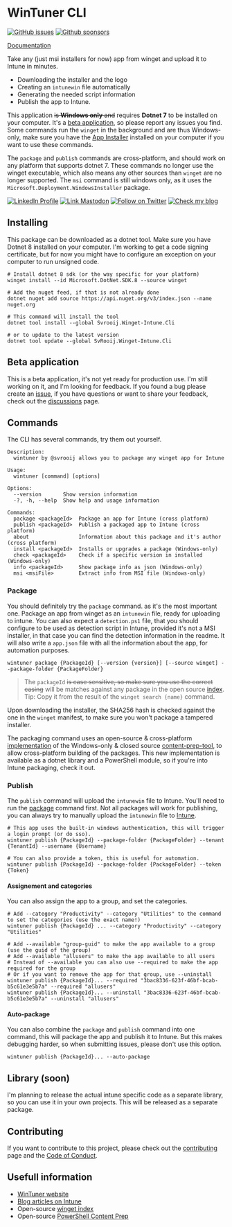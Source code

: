 # WinTuner CLI

[![GitHub issues](https://img.shields.io/github/issues/svrooij/wingetintune?style=for-the-badge)](https://github.com/svrooij/WingetIntune/issues)
[![Github sponsors](https://img.shields.io/github/sponsors/svrooij?style=for-the-badge&logo=github&logoColor=white)](https://github.com/sponsors/svrooij)

[Documentation](https://wintuner.app/)

Take any (just msi installers for now) app from winget and upload it to Intune in minutes.

- Downloading the installer and the logo
- Creating an `intunewin` file automatically
- Generating the needed script information
- Publish the app to Intune.

This application ~~is **Windows only** and~~ requires **Dotnet 7** to be installed on your computer. It's a [beta application](#beta-application), so please report any issues you find.
Some commands run the `winget` in the background and are thus Windows-only, make sure you have the [App Installer](https://www.microsoft.com/p/app-installer/9nblggh4nns1) installed on your computer if you want to use these commands.

The `package` and `publish` commands are cross-platform, and should work on any platform that supports dotnet 7. These commands no longer use the winget executable, which also means any other sources than `winget` are no longer supported.
The `msi` command is still windows only, as it uses the `Microsoft.Deployment.WindowsInstaller` package.

[![LinkedIn Profile][badge_linkedin]][link_linkedin]
[![Link Mastodon][badge_mastodon]][link_mastodon]
[![Follow on Twitter][badge_twitter]][link_twitter]
[![Check my blog][badge_blog]][link_blog]

## Installing

This package can be downloaded as a dotnet tool. Make sure you have Dotnet 8 installed on your computer.
I'm working to get a code signing certificate, but for now you might have to configure an exception on your computer to run unsigned code.

```Shell
# Install dotnet 8 sdk (or the way specific for your platform)
winget install --id Microsoft.DotNet.SDK.8 --source winget

# Add the nuget feed, if that is not already done
dotnet nuget add source https://api.nuget.org/v3/index.json --name nuget.org

# This command will install the tool
dotnet tool install --global Svrooij.Winget-Intune.Cli

# or to update to the latest version
dotnet tool update --global SvRooij.Winget-Intune.Cli

```

## Beta application

This is a beta application, it's not yet ready for production use. I'm still working on it, and I'm looking for feedback.
If you found a bug please create an [issue](https://github.com/svrooij/WingetIntune/issues/new/choose), if you have questions or want to share your feedback, check out the [discussions](https://github.com/svrooij/WingetIntune/discussions) page.

## Commands

The CLI has several commands, try them out yourself.

```Shell
Description:
  wintuner by @svrooij allows you to package any winget app for Intune

Usage:
  wintuner [command] [options]

Options:
  --version       Show version information
  -?, -h, --help  Show help and usage information

Commands:
  package <packageId>  Package an app for Intune (cross platform)
  publish <packageId>  Publish a packaged app to Intune (cross platform)
  about                Information about this package and it's author (cross platform)
  install <packageId>  Installs or upgrades a package (Windows-only)
  check <packageId>    Check if a specific version in installed (Windows-only)
  info <packageId>     Show package info as json (Windows-only)
  msi <msiFile>        Extract info from MSI file (Windows-only)

```

### Package

You should definitely try the `package` command. as it's the most important one. Package an app from winget as an `intunewin` file, ready for uploading to intune.
You can also expect a `detection.ps1` file, that you should configure to be used as detection script in Intune, provided it's not a MSI installer, in that case you can find the detection information in the readme.
It will also write a `app.json` file with all the information about the app, for automation purposes.

```Shell
wintuner package {PackageId} [--version {version}] [--source winget] --package-folder {PackageFolder}
```

> The `packageId` ~~is case sensitive, so make sure you use the correct casing~~ will be matches against any package in the open source [index](https://wintuner.app/docs/related/winget-package-index). Tip: Copy it from the result of the `winget search {name}` command.

Upon downloading the installer, the SHA256 hash is checked against the one in the `winget` manifest, to make sure you won't package a tampered installer.

The packaging command uses an open-source & cross-platform [implementation](https://wintuner.app/docs/related/content-prep-tool) of the Windows-only & closed source [content-prep-tool](https://github.com/Microsoft/Microsoft-Win32-Content-Prep-Tool), to allow cross-platform building of the packages.
This new implementation is available as a dotnet library and a PowerShell module, so if you're into Intune packaging, check it out.

### Publish

The `publish` command will upload the `intunewin` file to Intune. You'll need to run the [package](#package) command first.
Not all packages will work for publishing, you can always try to manually upload the `intunewin` file to [Intune](https://endpoint.microsoft.com/#view/Microsoft_Intune_DeviceSettings/AppsWindowsMenu/~/windowsApps).

```Shell
# This app uses the built-in windows authentication, this will trigger a login prompt (or do sso).
wintuner publish {PackageId} --package-folder {PackageFolder} --tenant {TenantId} --username {Username}

# You can also provide a token, this is useful for automation.
wintuner publish {PackageId} --package-folder {PackageFolder} --token {Token}
```

#### Assignement and categories

You can also assign the app to a group, and set the categories.

```Shell
# Add --category "Productivity" --category "Utilities" to the command to set the categories (use the exact name!)
wintuner publish {PackageId} ... --category "Productivity" --category "Utilities"

# Add --available "group-guid" to make the app available to a group (use the guid of the group)
# Add --available "allusers" to make the app available to all users
# Instead of --available you can also use --required to make the app required for the group
# Or if you want to remove the app for that group, use --uninstall
wintuner publish {PackageId}... --required "3bac8336-623f-46bf-bcab-b5c61e3e5b7a" --required "allusers"
wintuner publish {PackageId}... --uninstall "3bac8336-623f-46bf-bcab-b5c61e3e5b7a" --uninstall "allusers"
```

#### Auto-package

You can also combine the `package` and `publish` command into one command, this will package the app and publish it to Intune. But this makes debugging harder, so when submitting issues, please don't use this option.

```Shell
wintuner publish {PackageId}... --auto-package
```

## Library (soon)

I'm planning to release the actual intune specific code as a separate library, so you can use it in your own projects. This will be released as a separate package.

## Contributing

If you want to contribute to this project, please check out the [contributing](https://github.com/svrooij/WingetIntune/blob/main/CONTRIBUTING.md) page and the [Code of Conduct](https://github.com/svrooij/WingetIntune/blob/main/CODE_OF_CONDUCT.md).

## Usefull information

- [WinTuner website](https://wintuner.app/)
- [Blog articles on Intune](https://svrooij.io/tags/intune/)
- Open-source [winget index](https://wintuner.app/docs/related/winget-package-index)
- Open-source [PowerShell Content Prep](https://wintuner.app/docs/related/content-prep-tool)

[badge_blog]: https://img.shields.io/badge/blog-svrooij.io-blue?style=for-the-badge
[badge_linkedin]: https://img.shields.io/badge/LinkedIn-stephanvanrooij-blue?style=for-the-badge&logo=linkedin
[badge_mastodon]: https://img.shields.io/mastodon/follow/109502876771613420?domain=https%3A%2F%2Fdotnet.social&label=%40svrooij%40dotnet.social&logo=mastodon&logoColor=white&style=for-the-badge
[badge_twitter]: https://img.shields.io/twitter/follow/svrooij?logo=twitter&style=for-the-badge
[link_blog]: https://svrooij.io/
[link_linkedin]: https://www.linkedin.com/in/stephanvanrooij
[link_mastodon]: https://dotnet.social/@svrooij
[link_twitter]: https://twitter.com/svrooij